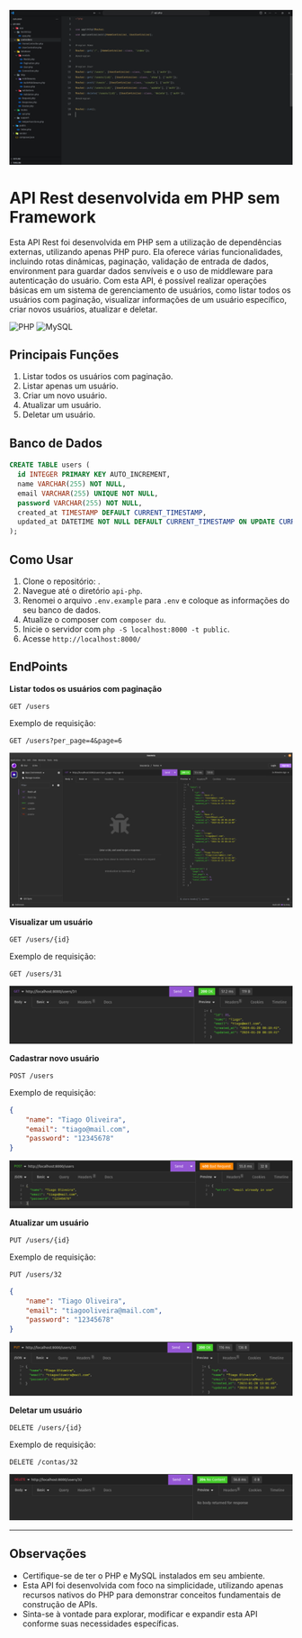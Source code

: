 ![Logo](https://github.com/tiagoliveira555/api-php/blob/main/public/screenshots/php_07.png)

# API Rest desenvolvida em PHP sem Framework

Esta API Rest foi desenvolvida em PHP sem a utilização de dependências externas, utilizando apenas PHP puro. Ela oferece várias funcionalidades, incluindo rotas dinâmicas, paginação, validação de entrada de dados, environment para guardar dados senvíveis e o uso de middleware para autenticação do usuário. Com esta API, é possível realizar operações básicas em um sistema de gerenciamento de usuários, como listar todos os usuários com paginação, visualizar informações de um usuário específico, criar novos usuários, atualizar e deletar.

![PHP](https://img.shields.io/badge/PHP-777BB4?style=for-the-badge&logo=php&logoColor=white)
![MySQL](https://img.shields.io/badge/MySQL-00000F?style=for-the-badge&logo=mysql&logoColor=white)

## Principais Funções

1. Listar todos os usuários com paginação.
2. Listar apenas um usuário.
3. Criar um novo usuário.
4. Atualizar um usuário.
5. Deletar um usuário.

## Banco de Dados

```sql
CREATE TABLE users (
  id INTEGER PRIMARY KEY AUTO_INCREMENT,
  name VARCHAR(255) NOT NULL,
  email VARCHAR(255) UNIQUE NOT NULL,
  password VARCHAR(255) NOT NULL,
  created_at TIMESTAMP DEFAULT CURRENT_TIMESTAMP,
  updated_at DATETIME NOT NULL DEFAULT CURRENT_TIMESTAMP ON UPDATE CURRENT_TIMESTAMP
);
```

## Como Usar

1. Clone o repositório: .
2. Navegue até o diretório `api-php`.
3. Renomei o arquivo `.env.example` para `.env` e coloque as informações do seu banco de dados.
4. Atualize o composer com `composer du`.
5. Inicie o servidor com `php -S localhost:8000 -t public`.
6. Acesse `http://localhost:8000/`

## EndPoints

**Listar todos os usuários com paginação**
```http
GET /users
```
Exemplo de requisição:
```http
GET /users?per_page=4&page=6
```
![Listar Todos Usuários com paginação](https://github.com/tiagoliveira555/api-php/blob/main/public/screenshots/php_01.png)


**Visualizar um usuário**
```http
GET /users/{id}
```
Exemplo de requisição:
```http
GET /users/31
```
![Listar um usuário específico](https://github.com/tiagoliveira555/api-php/blob/main/public/screenshots/php_03.png)

**Cadastrar novo usuário**
```http
POST /users
```
Exemplo de requisição:
```json
{
    "name": "Tiago Oliveira",
    "email": "tiago@mail.com",
    "password": "12345678"
}
```
![Novo Usuário](https://github.com/tiagoliveira555/api-php/blob/main/public/screenshots/php_04.png)

**Atualizar um usuário**
```http
PUT /users/{id}
```
Exemplo de requisição:
```http
PUT /users/32
```
```json
{
    "name": "Tiago Oliveira",
    "email": "tiagooliveira@mail.com",
    "password": "12345678"
}
```
![Atualizar Usuário](https://github.com/tiagoliveira555/api-php/blob/main/public/screenshots/php_05.png)

**Deletar um usuário**
```http
DELETE /users/{id}
```
Exemplo de requisição:
```http
DELETE /contas/32
```
![Deletar um Usuário](https://github.com/tiagoliveira555/api-php/blob/main/public/screenshots/php_06.png)

---

## Observações

- Certifique-se de ter o PHP e MySQL instalados em seu ambiente.
- Esta API foi desenvolvida com foco na simplicidade, utilizando apenas recursos nativos do PHP para demonstrar conceitos fundamentais de construção de APIs.
- Sinta-se à vontade para explorar, modificar e expandir esta API conforme suas necessidades específicas.
